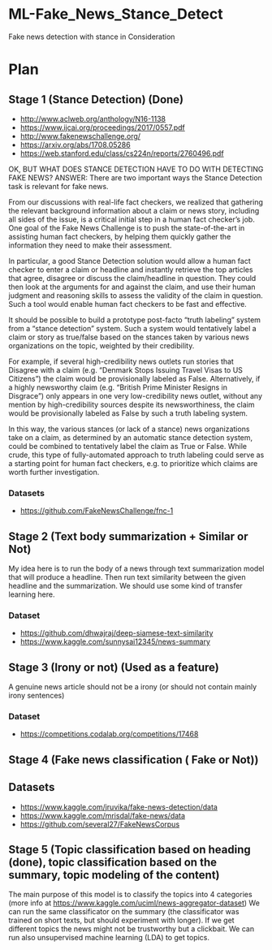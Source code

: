 # ML-Fake_News_Stance_Detect
Fake news detection with stance in Consideration

# Plan

## Stage 1 (Stance Detection) (Done)
* http://www.aclweb.org/anthology/N16-1138
* https://www.ijcai.org/proceedings/2017/0557.pdf
* http://www.fakenewschallenge.org/
* https://arxiv.org/abs/1708.05286
* https://web.stanford.edu/class/cs224n/reports/2760496.pdf

OK, BUT WHAT DOES STANCE DETECTION HAVE TO DO WITH DETECTING FAKE NEWS?
ANSWER:
There are two important ways the Stance Detection task is relevant for fake news.

From our discussions with real-life fact checkers, we realized that gathering the relevant background information about a claim or news story, including all sides of the issue, is a critical initial step in a human fact checker’s job. One goal of the Fake News Challenge is to push the state-of-the-art in assisting human fact checkers, by helping them quickly gather the information they need to make their assessment.

In particular, a good Stance Detection solution would allow a human fact checker to enter a claim or headline and instantly retrieve the top articles that agree, disagree or discuss the claim/headline in question. They could then look at the arguments for and against the claim, and use their human judgment and reasoning skills to assess the validity of the claim in question. Such a tool would enable human fact checkers to be fast and effective.

It should be possible to build a prototype post-facto “truth labeling” system from a “stance detection” system. Such a system would tentatively label a claim or story as true/false based on the stances taken by various news organizations on the topic, weighted by their credibility.

For example, if several high-credibility news outlets run stories that Disagree with a claim (e.g. “Denmark Stops Issuing Travel Visas to US Citizens”) the claim would be provisionally labeled as False. Alternatively, if a highly newsworthy claim (e.g. “British Prime Minister Resigns in Disgrace”) only appears in one very low-credibility news outlet, without any mention by high-credibility sources despite its newsworthiness, the claim would be provisionally labeled as False by such a truth labeling system.

In this way, the various stances (or lack of a stance) news organizations take on a claim, as determined by an automatic stance detection system, could be combined to tentatively label the claim as True or False. While crude, this type of fully-automated approach to truth labeling could serve as a starting point for human fact checkers, e.g. to prioritize which claims are worth further investigation.

### Datasets
* https://github.com/FakeNewsChallenge/fnc-1


## Stage 2 (Text body summarization + Similar or Not)
My idea here is to run the body of a news through text summarization model that will produce a headline.
Then run text similarity between the given headline and the summarization. We should use some kind of transfer learning here.
### Dataset
* https://github.com/dhwajraj/deep-siamese-text-similarity
* https://www.kaggle.com/sunnysai12345/news-summary

## Stage 3 (Irony or not) (Used as a feature)
A genuine news article should not be a irony (or should not contain mainly irony sentences)
### Dataset
* https://competitions.codalab.org/competitions/17468

## Stage 4 (Fake news classification ( Fake or Not))
## Datasets
* https://www.kaggle.com/jruvika/fake-news-detection/data
* https://www.kaggle.com/mrisdal/fake-news/data
* https://github.com/several27/FakeNewsCorpus

## Stage 5 (Topic classification based on heading (done), topic classification based on the summary, topic modeling of the content)

The main purpose of this model is to classify the topics into 4 categories (more info at https://www.kaggle.com/uciml/news-aggregator-dataset)
We can run the same classificator on the summary (the classificator was trained on short texts, but should experiment with longer). If we get different topics the news might not be trustworthy but a clickbait. We can run also unsupervised machine learning (LDA) to get topics.

